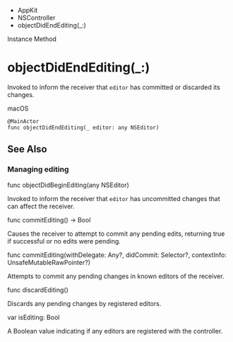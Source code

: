 

- AppKit
- NSController
-  objectDidEndEditing(\_:) 

Instance Method

# objectDidEndEditing(\_:)

Invoked to inform the receiver that `editor` has committed or discarded its changes.

macOS

``` source
@MainActor
func objectDidEndEditing(_ editor: any NSEditor)
```

## See Also

### Managing editing

func objectDidBeginEditing(any NSEditor)

Invoked to inform the receiver that `editor` has uncommitted changes that can affect the receiver.

func commitEditing() -> Bool

Causes the receiver to attempt to commit any pending edits, returning true if successful or no edits were pending.

func commitEditing(withDelegate: Any?, didCommit: Selector?, contextInfo: UnsafeMutableRawPointer?)

Attempts to commit any pending changes in known editors of the receiver.

func discardEditing()

Discards any pending changes by registered editors.

var isEditing: Bool

A Boolean value indicating if any editors are registered with the controller.


